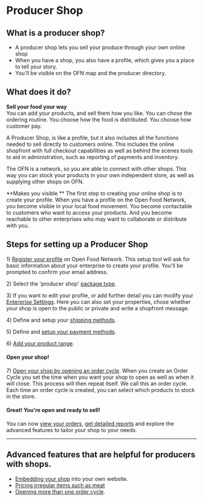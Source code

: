 # Producer Shop

## What is a producer shop?

* A producer shop lets you sell your produce through your own online shop
* When you have a shop, you also have a profile, which gives you a place to tell your story.
* You'll be visible on the OFN map and the producer directory.

## What does it do?

**Sell your food your way**  
You can add your products, and sell them how you like. You can chose the ordering routine. You choose how the food is distributed. You choose how customer pay.

A Producer Shop, is like a profile, but it also includes all the functions needed to sell directly to customers online. This includes the online shopfront with full checkout capabilities as well as behind the scenes tools to aid in administration, such as reporting of payments and inventory.  

The OFN is a network, so you are able to connect with other shops. This way you can stock your products in your own independent store, as well as supplying other shops on OFN.

**Makes you visible
**
The first step to creating your online shop is to create your profile. When you have a profile on the Open Food Network, you become visible in your local food movement. You become contactable to customers who want to access your products. And you become reachable to other enterprises who may want to collaborate or distribute with you.

## Steps for setting up a Producer Shop

1\) [Register your profile](/create-an-account.md) on Open Food Network. This setup tool will ask for basic information about your enterprise to create your profile. You'll be prompted to confirm your email address.

2\) Select the 'producer shop' [package type](/hub-profile-types.md).

3\) If you want to edit your profile, or add further detail you can modify your [Enterprise Settings](/your-profile.md). Here you can also set your properties, chose whether your shop is open to the public or private and write a shopfront message.

4\) Define and setup your [shipping methods](/shipping-methods.md).

5\) Define and [setup your payment methods](/payment-methods.md).

6\) [Add your product range](/products.md).

#### **Open your shop!**

7\) [Open your shop by opening an order cycle](/order-cycles-adv.md). When you create an Order Cycle  you set the time when you want your shop to open as well as when it will close. This process will then repeat itself. We call this an order cycle. Each time an order cycle is created, you can select which products to stock in the store.

#### **Great! You're open and ready to sell!**

You can now [view your orders](/view-orders.md), [get detailed reports](/reports.md) and explore the advanced features to tailor your shop to your needs.

---

## Advanced features that are helpful for producers with shops.

* [Embedding your shop](/embedded-shopfronts.md) into your own website.
* [Pricing irregular items such as meat](/pricing-irregular-indivisible-meat-items.md)
* [Opening more than one order cycle](/opening-more-than-one-order-cycle.md).

